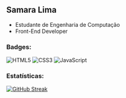 ## Samara Lima

- Estudante de Engenharia de Computação
- Front-End Developer

### Badges:
![HTML5](https://img.shields.io/badge/html5-%23E34F26.svg?style=for-the-badge&logo=html5&logoColor=white)
![CSS3](https://img.shields.io/badge/css3-%231572B6.svg?style=for-the-badge&logo=css3&logoColor=white)
![JavaScript](https://img.shields.io/badge/javascript-%23323330.svg?style=for-the-badge&logo=javascript&logoColor=%23F7DF1E)

### Estatísticas:
[![GitHub Streak](https://streak-stats.demolab.com?user=samaralimaz&theme=synthwave)](https://git.io/streak-stats)
